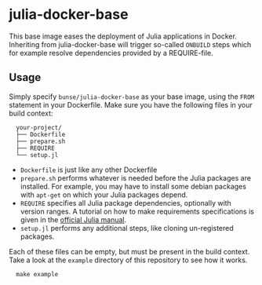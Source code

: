 # julia-docker-base

This base image eases the deployment of Julia applications in Docker.
Inheriting from julia-docker-base will trigger so-called `ONBUILD` steps
which for example resolve dependencies provided by a REQUIRE-file.

## Usage

Simply specify `bunse/julia-docker-base` as your base image, using the `FROM` statement
in your Dockerfile. Make sure you have the following files in your build context:

      your-project/
      ├── Dockerfile
      ├── prepare.sh
      ├── REQUIRE
      └── setup.jl

- `Dockerfile` is just like any other Dockerfile
- `prepare.sh` performs whatever is needed before the Julia packages are installed.
  For example, you may have to install some debian packages with `apt-get` on which
  your Julia packages depend.
- `REQUIRE` specifies all Julia package dependencies, optionally with version ranges.
  A tutorial on how to make requirements specifications is given in the
  [official Julia manual](https://docs.julialang.org/en/v0.6/manual/packages/#Requirements-Specification-1).
- `setup.jl` performs any additional steps, like cloning un-registered packages.

Each of these files can be empty, but must be present in the build context.
Take a look at the `example` directory of this repository to see how it works.

      make example
